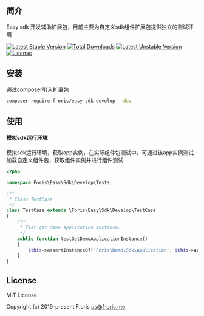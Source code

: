 ## 简介

Easy sdk 开发辅助扩展包，目前主要为自定义sdk组件扩展包提供独立的测试环境

[![Latest Stable Version](https://poser.pugx.org/f-oris/easy-sdk-develop/v)](//packagist.org/packages/f-oris/easy-sdk-develop) [![Total Downloads](https://poser.pugx.org/f-oris/easy-sdk-develop/downloads)](//packagist.org/packages/f-oris/easy-sdk-develop) [![Latest Unstable Version](https://poser.pugx.org/f-oris/easy-sdk-develop/v/unstable)](//packagist.org/packages/f-oris/easy-sdk-develop) [![License](https://poser.pugx.org/f-oris/easy-sdk-develop/license)](//packagist.org/packages/f-oris/easy-sdk-develop)

## 安装

通过composer引入扩展包

```bash
composer require f-oris/easy-sdk-develop --dev
```

## 使用

#### 模拟sdk运行环境

模拟sdk运行环境，获取app实例，在实际组件包测试中，可通过该app实例测试加载自定义组件包，获取组件实例并进行组件测试

```php
<?php

namespace Foris\Easy\Sdk\Develop\Tests;

/**
 * Class TestCase
 */
class TestCase extends \Foris\Easy\Sdk\Develop\TestCase
{
    /**
     * Test get demo application instance.
     */
    public function testGetDemoApplicationInstance()
    {
        $this->assertInstanceOf('Foris\Demo\Sdk\Application', $this->app());
    }
}

```

## License

MIT License

Copyright (c) 2019-present F.oris <us@f-oris.me>

